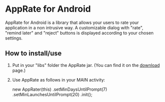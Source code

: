 AppRate for Android
=============

AppRate for Android is a library that allows your users to rate your application in a non intrusive way. 
A customizable dialog with "rate", "remind later" and "reject" buttons is displayed according to your chosen settings.

How to install/use
------------------

1. Put in your "libs" folder the AppRate jar. (You can find it on the [download] page.)

[download]: https://github.com/TimotheeJeannin/AppRate/downloads

2. Use AppRate as follows in your MAIN activity: 

	new AppRater(this)
		.setMinDaysUntilPrompt(7)
		.setMinLaunchesUntilPrompt(20)
		.init();
